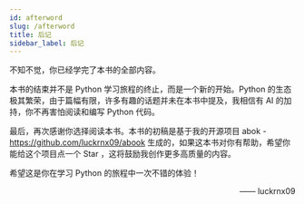 ```yaml
---
id: afterword
slug: /afterword
title: 后记
sidebar_label: 后记
---
```


不知不觉，你已经学完了本书的全部内容。

本书的结束并不是 Python 学习旅程的终止，而是一个新的开始。Python 的生态极其繁荣，由于篇幅有限，许多有趣的话题并未在本书中提及，我相信有 AI 的加持，你不再害怕阅读和编写 Python 代码。

最后，再次感谢你选择阅读本书。本书的初稿是基于我的开源项目 abok - https://github.com/luckrnx09/abook 生成的，如果这本书对你有帮助，希望你能给这个项目点一个 Star ，这将鼓励我创作更多高质量的内容。

希望这是你在学习 Python 的旅程中一次不错的体验！

<div align="right">
    <span> —— luckrnx09</span>
</div>
